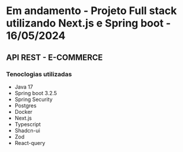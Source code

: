 # Em andamento - Projeto Full stack utilizando Next.js e Spring boot - 16/05/2024

## API REST - E-COMMERCE

### Tenoclogias utilizadas
- Java 17
- Spring boot 3.2.5
- Spring Security
- Postgres
- Docker
- Next.js
- Typescript
- Shadcn-ui
- Zod
- React-query



  
